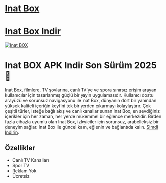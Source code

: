 # [Inat Box](https://inatboxpro.com.tr)

# [Inat Box Indir](https://inatboxpro.com.tr/indir)

[![Inat BOX](https://r.resimlink.com/jiMlRc.jpg)](https://inatboxpro.com.tr)

# Inat BOX APK Indir Son Sürüm 2025 🚀

Inat Box, filmlere, TV şovlarına, canlı TV'ye ve spora sınırsız erişim arayan kullanıcılar için tasarlanmış güçlü bir yayın uygulamasıdır. Kullanıcı dostu arayüzü ve sorunsuz navigasyonu ile Inat Box, dünyanın dört bir yanından yüksek kaliteli içeriğin keyfini tek bir yerden çıkarmayı kolaylaştırır. Çok çeşitli türler, isteğe bağlı akış ve canlı kanallar sunan Inat Box, en sevdiğiniz içerikler için her zaman, her yerde mükemmel bir eğlence merkezidir. Birden fazla cihazla uyumlu olan Inat Box, izleyiciler için sorunsuz, arabelleksiz bir deneyim sağlar. Inat Box ile güncel kalın, eğlenin ve bağlantıda kalın. [Şimdi İndirin](https://inatboxpro.com.tr/indir).

## Özellikler  

- Canlı TV Kanalları  
- Spor TV 
- Reklam Yok
- Ücretsiz  

